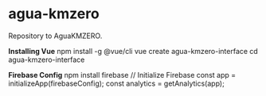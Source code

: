 # agua-kmzero
Repository to AguaKMZERO.

**Installing Vue**
npm install -g @vue/cli
vue create agua-kmzero-interface
cd agua-kmzero-interface

**Firebase Config**
npm install firebase
// Initialize Firebase
const app = initializeApp(firebaseConfig);
const analytics = getAnalytics(app);